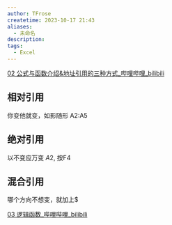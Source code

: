 ```yaml
---
author: TFrose
createtime: 2023-10-17 21:43
aliases:
  - 未命名
description: 
tags:
  - Excel
---
```

[02 公式与函数介绍&地址引用的三种方式_哔哩哔哩_bilibili](https://www.bilibili.com/video/BV17s4y1A7fw?p=6&spm_id_from=pageDriver)
## 相对引用
你变他就变，如影随形 A2:A5

## 绝对引用
以不变应万变 $A$2, 按F4

## 混合引用
哪个方向不想变，就加上$

[03 逻辑函数_哔哩哔哩_bilibili](https://www.bilibili.com/video/BV17s4y1A7fw?p=7&spm_id_from=pageDriver&vd_source=2029b6b0b60ecbc6cf63989bfa56dd26)





